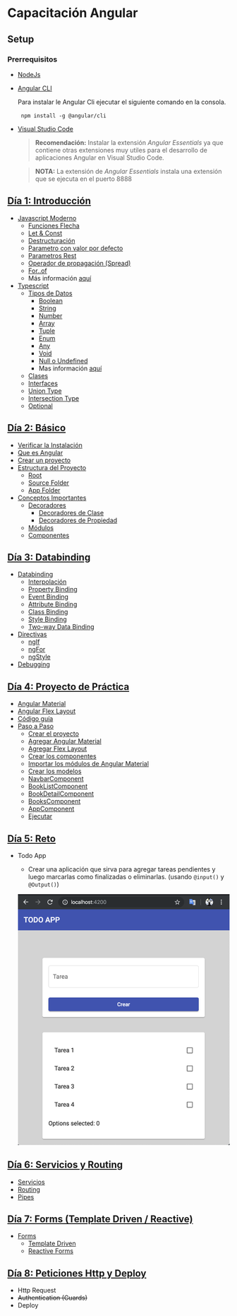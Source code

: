 # Capacitación Angular

## Setup

### Prerrequisitos

- [NodeJs](https://nodejs.org/)
- [Angular CLI](https://cli.angular.io/)

  Para instalar le Angular Cli ejecutar el siguiente comando en la consola.

  ```
   npm install -g @angular/cli
  ```

- [Visual Studio Code](https://code.visualstudio.com/)

  > **Recomendación:** Instalar la extensión _Angular Essentials_ ya que contiene otras extensiones muy utiles para el desarrollo de aplicaciones Angular en Visual Studio Code.

  > **NOTA:** La extensión de _Angular Essentials_ instala una extensión que se ejecuta en el puerto 8888

## [Día 1: Introducción](https://github.com/arias9306/capacitacion-angular/blob/master/dia1.md)

- [Javascript Moderno](https://github.com/arias9306/capacitacion-angular/blob/master/dia1.md#javascript-moderno)
  - [Funciones Flecha](https://github.com/arias9306/capacitacion-angular/blob/master/dia1.md#funciones-flecha)
  - [Let & Const](https://github.com/arias9306/capacitacion-angular/blob/master/dia1.md#let--const)
  - [Destructuración](https://github.com/arias9306/capacitacion-angular/blob/master/dia1.md#destructuraci%C3%B3n)
  - [Parametro con valor por defecto](https://github.com/arias9306/capacitacion-angular/blob/master/dia1.md#parametro-con-valor-por-defecto)
  - [Parametros Rest](https://github.com/arias9306/capacitacion-angular/blob/master/dia1.md#parametros-rest)
  - [Operador de propagación (Spread)](https://github.com/arias9306/capacitacion-angular/blob/master/dia1.md#operador-de-propagaci%C3%B3n-spread)
  - [For..of](https://github.com/arias9306/capacitacion-angular/blob/master/dia1.md#for-of)
  - Más información [aquí](https://github.com/lukehoban/es6features#readme)
- [Typescript](https://github.com/arias9306/capacitacion-angular/blob/master/dia1.md#typescript)
  - [Tipos de Datos](https://github.com/arias9306/capacitacion-angular/blob/master/dia1.md#tipos-de-datos)
    - [Boolean](https://github.com/arias9306/capacitacion-angular/blob/master/dia1.md#boolean)
    - [String](https://github.com/arias9306/capacitacion-angular/blob/master/dia1.md#string)
    - [Number](https://github.com/arias9306/capacitacion-angular/blob/master/dia1.md#number)
    - [Array](https://github.com/arias9306/capacitacion-angular/blob/master/dia1.md#array)
    - [Tuple](https://github.com/arias9306/capacitacion-angular/blob/master/dia1.md#tuple)
    - [Enum](https://github.com/arias9306/capacitacion-angular/blob/master/dia1.md#enum)
    - [Any](https://github.com/arias9306/capacitacion-angular/blob/master/dia1.md#any)
    - [Void](https://github.com/arias9306/capacitacion-angular/blob/master/dia1.md#void)
    - [Null o Undefined](https://github.com/arias9306/capacitacion-angular/blob/master/dia1.md#null-o-undefined)
    - Mas información [aquí](https://www.typescriptlang.org/docs/handbook/basic-types.html)
  - [Clases](https://github.com/arias9306/capacitacion-angular/blob/master/dia1.md#clases)
  - [Interfaces](https://github.com/arias9306/capacitacion-angular/blob/master/dia1.md#interfaces)
  - [Union Type](https://github.com/arias9306/capacitacion-angular/blob/master/dia1.md#union-type)
  - [Intersection Type](https://github.com/arias9306/capacitacion-angular/blob/master/dia1.md#intersection-type)
  - [Optional](https://github.com/arias9306/capacitacion-angular/blob/master/dia1.md#optional)

## [Día 2: Básico](https://github.com/arias9306/capacitacion-angular/blob/master/dia2.md#d%C3%ADa-2)

- [Verificar la Instalación](https://github.com/arias9306/capacitacion-angular/blob/master/dia2.md#verificar-instalaci%C3%B3n)
- [Que es Angular](https://github.com/arias9306/capacitacion-angular/blob/master/dia2.md#que-es-angular)
- [Crear un proyecto](https://github.com/arias9306/capacitacion-angular/blob/master/dia2.md#crear-un-proyecto)
- [Estructura del Proyecto](https://github.com/arias9306/capacitacion-angular/blob/master/dia2.md#estructura-del-proyecto)
  - [Root](https://github.com/arias9306/capacitacion-angular/blob/master/dia2.md#root)
  - [Source Folder](https://github.com/arias9306/capacitacion-angular/blob/master/dia2.md#source-folder)
  - [App Folder](https://github.com/arias9306/capacitacion-angular/blob/master/dia2.md#app-folder)
- [Conceptos Importantes](https://github.com/arias9306/capacitacion-angular/blob/master/dia2.md#conceptos-importantes)
  - [Decoradores](https://github.com/arias9306/capacitacion-angular/blob/master/dia2.md#decoradores)
    - [Decoradores de Clase](https://github.com/arias9306/capacitacion-angular/blob/master/dia2.md#decoradores-de-clase)
    - [Decoradores de Propiedad](https://github.com/arias9306/capacitacion-angular/blob/master/dia2.md#decoradores-de-propiedad)
  - [Módulos](https://github.com/arias9306/capacitacion-angular/blob/master/dia2.md#modulos)
  - [Componentes](https://github.com/arias9306/capacitacion-angular/blob/master/dia2.md#Componentes)

## [Día 3: Databinding](https://github.com/arias9306/capacitacion-angular/blob/master/dia3.md)

- [Databinding](https://github.com/arias9306/capacitacion-angular/blob/master/dia3.md#Databinding)
  - [Interpolación](https://github.com/arias9306/capacitacion-angular/blob/master/dia3.md#Interpolación)
  - [Property Binding](https://github.com/arias9306/capacitacion-angular/blob/master/dia3.md#property-binding)
  - [Event Binding](https://github.com/arias9306/capacitacion-angular/blob/master/dia3.md#event-binding)
  - [Attribute Binding](https://github.com/arias9306/capacitacion-angular/blob/master/dia3.md#attribute-binding)
  - [Class Binding](https://github.com/arias9306/capacitacion-angular/blob/master/dia3.md#class-binding)
  - [Style Binding](https://github.com/arias9306/capacitacion-angular/blob/master/dia3.md#style-binding)
  - [Two-way Data Binding](https://github.com/arias9306/capacitacion-angular/blob/master/dia3.md#two-way-databinding)
- [Directivas](https://github.com/arias9306/capacitacion-angular/blob/master/dia3.md#directivas)
  - [ngIf](https://github.com/arias9306/capacitacion-angular/blob/master/dia3.md#ngif)
  - [ngFor](https://github.com/arias9306/capacitacion-angular/blob/master/dia3.md#ngfor)
  - [ngStyle](https://github.com/arias9306/capacitacion-angular/blob/master/dia3.md#ngstyle)
- [Debugging](https://github.com/arias9306/capacitacion-angular/blob/master/dia3.md#debugging)


## [Día 4: Proyecto de Práctica](https://github.com/arias9306/capacitacion-angular/blob/master/dia4.md)

- [Angular Material](https://github.com/arias9306/capacitacion-angular/blob/master/dia4.md#angular-material)
- [Angular Flex Layout](https://github.com/arias9306/capacitacion-angular/blob/master/dia4.md#angular-flex-layout)
- [Código guía](https://github.com/arias9306/capacitacion-angular/blob/master/dia4.md#c%C3%B3digo-gu%C3%ADa)
- [Paso a Paso](https://github.com/arias9306/capacitacion-angular/blob/master/dia4.md#paso-a-paso)
  - [Crear el proyecto](https://github.com/arias9306/capacitacion-angular/blob/master/dia4.md#crear-el-proyecto)
  - [Agregar Angular Material](https://github.com/arias9306/capacitacion-angular/blob/master/dia4.md#agregar-angular-material)
  - [Agregar Flex Layout](https://github.com/arias9306/capacitacion-angular/blob/master/dia4.md#agregar-flex-layout)
  - [Crear los componentes](https://github.com/arias9306/capacitacion-angular/blob/master/dia4.md#crear-los-componentes)
  - [Importar los módulos de Angular Material](https://github.com/arias9306/capacitacion-angular/blob/master/dia4.md#importar-los-m%C3%B3dulos-de-angular-material)
  - [Crear los modelos](https://github.com/arias9306/capacitacion-angular/blob/master/dia4.md#crear-los-modelos)
  - [NavbarComponent](https://github.com/arias9306/capacitacion-angular/blob/master/dia4.md#navbarcomponent)
  - [BookListComponent](https://github.com/arias9306/capacitacion-angular/blob/master/dia4.md#booklistcomponent)
  - [BookDetailComponent](https://github.com/arias9306/capacitacion-angular/blob/master/dia4.md#bookdetailcomponent)
  - [BooksComponent](https://github.com/arias9306/capacitacion-angular/blob/master/dia4.md#bookscomponent)
  - [AppComponent](https://github.com/arias9306/capacitacion-angular/blob/master/dia4.md#appcomponent)
  - [Ejecutar](https://github.com/arias9306/capacitacion-angular/blob/master/dia4.md#ejecutar)

## [Día 5: Reto](https://github.com/arias9306/capacitacion-angular/blob/master/dia5.md)

- Todo App
  - Crear una aplicación que sirva para agregar tareas pendientes y luego marcarlas como finalizadas o eliminarlas. (usando `@input()` y `@Output()`)

  <p align="center">
    <img src="https://raw.githubusercontent.com/arias9306/capacitacion-angular/master/img/todo_app.png" alt="Todo App" width="500" heigth="500" />
  </p>

## [Día 6: Servicios y Routing](https://github.com/arias9306/capacitacion-angular/blob/master/dia6.md)

- [Servicios](https://github.com/arias9306/capacitacion-angular/blob/master/dia6.md#servicios)
- [Routing](https://github.com/arias9306/capacitacion-angular/blob/master/dia6.md#routing)
- [Pipes](https://github.com/arias9306/capacitacion-angular/blob/master/dia6.md#pipes)

## [Día 7: Forms (Template Driven / Reactive)](https://github.com/arias9306/capacitacion-angular/blob/master/dia7.md)

- [Forms](https://github.com/arias9306/capacitacion-angular/blob/master/dia7.md#forms)
  - [Template Driven](https://github.com/arias9306/capacitacion-angular/blob/master/dia7.md#forms)
  - [Reactive Forms](https://github.com/arias9306/capacitacion-angular/blob/master/dia7.md#forms)

## [Día 8: Peticiones Http y Deploy](https://github.com/arias9306/capacitacion-angular/blob/master/dia8.md)

- Http Request
- ~~Authentication (Guards)~~
- Deploy


